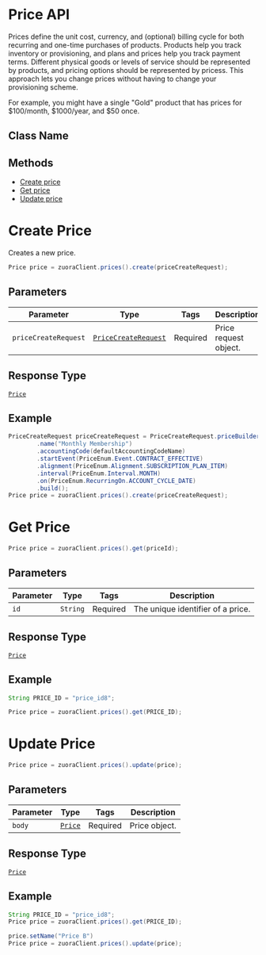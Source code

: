# Price API

Prices define the unit cost, currency, and (optional) billing cycle for both recurring and one-time purchases of products. Products help you track inventory or provisioning, and plans and prices help you track payment terms. Different physical goods or levels of service should be represented by products, and pricing options should be represented by pricess. This approach lets you change prices without having to change your provisioning scheme.

For example, you might have a single "Gold" product that has prices for $100/month, $1000/year, and $50 once.

## Class Name



## Methods

* [Create price](/doc/price-api.md#create-price)
* [Get price](/doc/price-api.md#get-price)
* [Update price](/doc/price-api.md#update-price)



# Create Price

Creates a new price.

```java
Price price = zuoraClient.prices().create(priceCreateRequest);
```

## Parameters

| Parameter | Type | Tags | Description |
|  --- | --- | --- | --- |
| `priceCreateRequest` | [`PriceCreateRequest`](/doc/models/price-create-request.md) | Required | Price request object. |

## Response Type

[`Price`](/doc/models/price.md)

## Example

```java
PriceCreateRequest priceCreateRequest = PriceCreateRequest.priceBuilder()
        .name("Monthly Membership")
        .accountingCode(defaultAccountingCodeName)
        .startEvent(PriceEnum.Event.CONTRACT_EFFECTIVE)
        .alignment(PriceEnum.Alignment.SUBSCRIPTION_PLAN_ITEM)
        .interval(PriceEnum.Interval.MONTH)
        .on(PriceEnum.RecurringOn.ACCOUNT_CYCLE_DATE)
        .build();
Price price = zuoraClient.prices().create(priceCreateRequest);
```


# Get Price

```java
Price price = zuoraClient.prices().get(priceId);
```

## Parameters

| Parameter | Type | Tags | Description |
|  --- | --- | --- | --- |
| `id` | `String` | Required | The unique identifier of a price. |


## Response Type

[`Price`](/doc/models/price.md)


## Example 

```java
String PRICE_ID = "price_id8";

Price price = zuoraClient.prices().get(PRICE_ID);
```

# Update Price

```java
Price price = zuoraClient.prices().update(price);
```


## Parameters

| Parameter | Type | Tags | Description |
|  --- | --- | --- | --- |
| `body` | [`Price`](/doc/models/price.md) | Required | Price object. |


## Response Type

[`Price`](/doc/models/price.md)


## Example 

```java
String PRICE_ID = "price_id8";
Price price = zuoraClient.prices().get(PRICE_ID);

price.setName("Price B")   
Price price = zuoraClient.prices().update(price);
```
